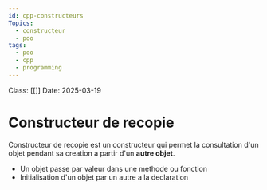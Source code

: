```yaml
---
id: cpp-constructeurs
Topics:
  - constructeur
  - poo
tags:
  - poo
  - cpp
  - programming
---
```


Class: [[]]
Date: 2025-03-19

# Constructeur de recopie 

Constructeur de recopie est un constructeur qui permet la consultation d'un objet pendant sa creation a partir d'un **autre objet**.

- Un objet passe par valeur dans une methode ou fonction
- Initialisation d'un objet par un autre a la declaration